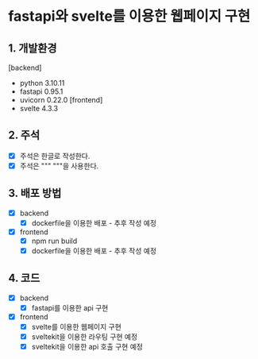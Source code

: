 # fastapi와 svelte를 이용한 웹페이지 구현
## 1. 개발환경
[backend]
- python 3.10.11
- fastapi 0.95.1
- uvicorn 0.22.0
[frontend]
- svelte 4.3.3
## 2. 주석
- [x] 주석은 한글로 작성한다.
- [x] 주석은 """ """을 사용한다.
## 3. 배포 방법
- [x] backend
    - [x] dockerfile을 이용한 배포 - 추후 작성 예정
- [x] frontend
    - [x] npm run build
    - [x] dockerfile을 이용한 배포 - 추후 작성 예정

## 4. 코드
- [x] backend
    - [x] fastapi를 이용한 api 구현
        
- [x] frontend
    - [x] svelte를 이용한 웹페이지 구현
    - [x] sveltekit을 이용한 라우팅 구현 예정
    - [x] sveltekit을 이용한 api 호출 구현 예정